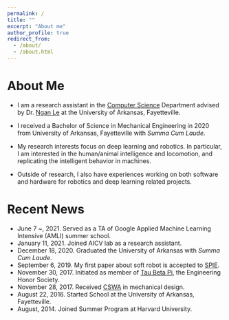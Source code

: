 ```yaml
---
permalink: /
title: ""
excerpt: "About me"
author_profile: true
redirect_from: 
  - /about/
  - /about.html
---
```


About Me
======
- I am a research assistant in the [Computer Science](https://computer-science-and-computer-engineering.uark.edu/) Department advised by Dr. [Ngan Le](https://www.nganle.net/) at the University of Arkansas, Fayetteville.

- I received a Bachelor of Science in Mechanical Engineering in 2020 from University of Arkansas, Fayetteville with *Summa Cum Laude*.

- My research interests focus on deep learning and robotics. In particular, I am interested in the human/animal intelligence and locomotion, and replicating the intelligent behavior in machines.

- Outside of research, I also have experiences working on both software and hardware for robotics and deep learning related projects.

Recent News
======
- June 7 ~, 2021. Served as a TA of Google Applied Machine Learning Intensive (AMLI) summer school.
- January 11, 2021. Joined AICV lab as a research assistant.
- December 18, 2020. Graduated the University of Arkansas with *Summa Cum Laude*. 
- September 6, 2019. My first paper about soft robot is accepted to [SPIE](https://www.spiedigitallibrary.org/conference-proceedings-of-spie/11220/2551313/Minimally-invasive-intraperitoneal-photodynamic-therapy-using-a-new-soft-robot/10.1117/12.2551313.short).
- November 30, 2017. Initiated as member of [Tau Beta Pi](https://www.tbp.org/recruit/recruitHome.cfm), the Engineering Honor Society.
- November 28, 2017. Received [CSWA](/files/CSWA_kyamazak_email_uark_edu.pdf) in mechanical design.
- August 22, 2016. Started School at the University of Arkansas, Fayetteville.
- August, 2014. Joined Summer Program at Harvard University. 

<!-- - October 10, 2020. Two papers about medical segmentation are accepted to [ICPR](https://www.micc.unifi.it/icpr2020/).
- September 6, 2019. A paper about soft robot is accepted to [SPIE](https://www.spiedigitallibrary.org/conference-proceedings-of-spie/11220/2551313/Minimally-invasive-intraperitoneal-photodynamic-therapy-using-a-new-soft-robot/10.1117/12.2551313.short)
- April 20, 2020. A paper about wind turbine brake system is accepted to [IOP](https://iopscience.iop.org/article/10.1088/1755-1315/459/2/022010). -->
